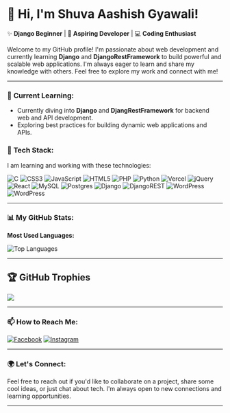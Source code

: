 # 👋 Hi, I'm **Shuva Aashish Gyawali**!

✨ **Django Beginner** | 🚀 **Aspiring Developer** | 💻 **Coding Enthusiast**

Welcome to my GitHub profile! I'm passionate about web development and currently learning **Django** and **DjangoRestFramework** to build powerful and scalable web applications. I'm always eager to learn and share my knowledge with others. Feel free to explore my work and connect with me!

---

### 🌱 **Current Learning:**
- Currently diving into **Django** and **DjangRestFramework** for backend web and API development.
- Exploring best practices for building dynamic web applications and APIs.

### 🚀 **Tech Stack:**
I am learning and working with these technologies:

![C](https://img.shields.io/badge/c-%2300599C.svg?style=for-the-badge&logo=c&logoColor=white) ![CSS3](https://img.shields.io/badge/css3-%231572B6.svg?style=for-the-badge&logo=css3&logoColor=white) ![JavaScript](https://img.shields.io/badge/javascript-%23323330.svg?style=for-the-badge&logo=javascript&logoColor=%23F7DF1E) ![HTML5](https://img.shields.io/badge/html5-%23E34F26.svg?style=for-the-badge&logo=html5&logoColor=white) ![PHP](https://img.shields.io/badge/php-%23777BB4.svg?style=for-the-badge&logo=php&logoColor=white) ![Python](https://img.shields.io/badge/python-3670A0?style=for-the-badge&logo=python&logoColor=ffdd54) ![Vercel](https://img.shields.io/badge/vercel-%23000000.svg?style=for-the-badge&logo=vercel&logoColor=white) ![jQuery](https://img.shields.io/badge/jquery-%230769AD.svg?style=for-the-badge&logo=jquery&logoColor=white) ![React](https://img.shields.io/badge/react-%2320232a.svg?style=for-the-badge&logo=react&logoColor=%2361DAFB) ![MySQL](https://img.shields.io/badge/mysql-4479A1.svg?style=for-the-badge&logo=mysql&logoColor=white) ![Postgres](https://img.shields.io/badge/postgres-%23316192.svg?style=for-the-badge&logo=postgresql&logoColor=white) ![Django](https://img.shields.io/badge/django-%23092E20.svg?style=for-the-badge&logo=django&logoColor=white) ![DjangoREST](https://img.shields.io/badge/DJANGO-REST-ff1709?style=for-the-badge&logo=django&logoColor=white&color=ff1709&labelColor=gray) ![WordPress](https://img.shields.io/badge/WordPress-%23117AC9.svg?style=for-the-badge&logo=WordPress&logoColor=white) ![WordPress](https://img.shields.io/badge/WordPress-%23117AC9.svg?style=for-the-badge&logo=WordPress&logoColor=white)

---

### 📊 **My GitHub Stats:**

**Most Used Languages:**

![Top Languages](https://github-readme-stats.vercel.app/api/top-langs/?username=shuvaaashish&theme=dark&hide_border=true&include_all_commits=true&count_private=true&layout=compact)

---
## 🏆 GitHub Trophies
![](https://github-profile-trophy.vercel.app/?username=shuvaaashish&theme=radical&no-frame=false&no-bg=true&margin-w=4)

---

### 📫 **How to Reach Me:**

[![Facebook](https://img.shields.io/badge/Facebook-%231877F2.svg?logo=Facebook&logoColor=white)](https://facebook.com/shuvaaashis.gyawali)
[![Instagram](https://img.shields.io/badge/Instagram-%23E4405F.svg?logo=Instagram&logoColor=white)](https://instagram.com/shuva_aashish9/)

---

### 🌍 **Let's Connect:**
Feel free to reach out if you'd like to collaborate on a project, share some cool ideas, or just chat about tech. I'm always open to new connections and learning opportunities.

---
